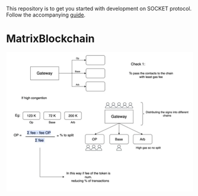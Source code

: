 This repository is to get you started with development on SOCKET protocol.
Follow the accompanying [guide](https://docs.socket.tech/getting-started).

# MatrixBlockchain

![Flow 1](./assets/flow.png)
